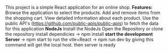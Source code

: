 This project is a simple React application for an online shop.
**Features:** 
Browse the application to select the products.
Add and remove items from the shopping cart.
View detailed information about each product.
Use the public API's (https://github.com/public-apis/public-apis) to fetch the data for this application 
**NodeJs**
Install the NodeJs
Open the Repository or clone the repository
install dependicies -> npm install
**start the development Server** -> npm start
to run the vite+React -> npm run dev 
by giving this command will get the local host. then server is ready 
